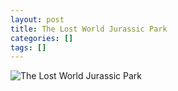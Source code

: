 ```yaml
---
layout: post
title: The Lost World Jurassic Park
categories: []
tags: []
---
```

![The Lost World Jurassic Park](https://m.media-amazon.com/images/M/MV5BMDFlMmM4Y2QtNDg1ZS00MWVlLTlmODgtZDdhYjY5YjdhN2M0XkEyXkFqcGdeQXVyNTI4MjkwNjA@._V1.jpg)
